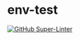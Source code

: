 # env-test

[![GitHub Super-Linter](https://github.com/viraj4-ikea/env-test/workflows/Lint%20Code%20Base/badge.svg)](https://github.com/marketplace/actions/super-linter)
